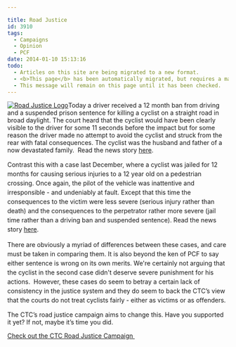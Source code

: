 ```yaml
---

title: Road Justice
id: 3910
tags:
  - Campaigns
  - Opinion
  - PCF
date: 2014-01-10 15:13:16
todo:
  - Articles on this site are being migrated to a new format.
  - <b>This page</b> has been automatically migrated, but requires a manual check-&amp;-tune to ensure the format and links all work as expected.
  - This message will remain on this page until it has been checked.
---
```


[![Road Justice Logo](http://www.pompeybug.co.uk/wp-content/uploads/2014/01/road-justice-logo-300x78.png)](http://www.roadjustice.org.uk/ "CTC Road Justice Campaign")Today a driver received a 12 month ban from driving and a suspended prison sentence for killing a cyclist on a straight road in broad daylight. The court heard that the cyclist would have been clearly visible to the driver for some 11 seconds before the impact but for some reason the driver made no attempt to avoid the cyclist and struck from the rear with fatal consequences. The cyclist was the husband and father of a now devastated family.  Read the news story [here](http://road.cc/content/news/107394-suspended-sentence-and-12-month-ban-driver-who-killed-suffolk-cyclist "Suspended sentence and 12 month ban for driver who killed Suffolk cyclist").

<span style="line-height: 1.5em;">Contrast this with a case last December, where a cyclist was jailed for 12 months for causing serious injuries to a 12 year old on a pedestrian crossing. Once again, the pilot of the vehicle was inattentive and irresponsible - and undeniably at fault. Except that this time the consequences to the victim were less severe (serious injury rather than death) and the consequences to the perpetrator rather more severe (jail time rather than a driving ban and suspended sentence). Read the news story [here](http://road.cc/content/news/103569-12-months-jail-red-light-jumping-cyclist-who-left-9-year-old-girl-fractured "12 months in jail for red light jumping cyclist who left 9-year-old girl with fractured skull").</span>

<span style="line-height: 1.5em;">There are obviously a myriad of differences between these cases, and care must be taken in comparing them. It is also beyond the ken of PCF to say either sentence is wrong on its own merits. We're certainly not arguing that the cyclist in the second case didn't deserve severe punishment for his actions.  However, these cases do seem to betray a certain lack of consistency in the justice system and they do seem to back the CTC’s view that the courts do not treat cyclists fairly - either as victims or as offenders.</span>

The CTC’s road justice campaign aims to change this. Have you supported it yet? If not, maybe it’s time you did.

[Check out the CTC Road Justice Campaign ](http://www.roadjustice.org.uk "CTC Road Justice")